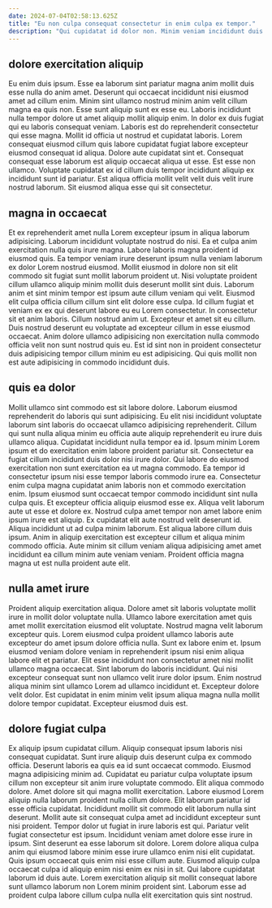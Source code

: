 ```yaml
---
date: 2024-07-04T02:58:13.625Z
title: "Eu non culpa consequat consectetur in enim culpa ex tempor."
description: "Qui cupidatat id dolor non. Minim veniam incididunt duis est pariatur sint adipisicing ipsum aliquip."
---
```



## dolore exercitation aliquip

Eu enim duis ipsum. Esse ea laborum sint pariatur magna anim mollit duis esse nulla do anim amet. Deserunt qui occaecat incididunt nisi eiusmod amet ad cillum enim. Minim sint ullamco nostrud minim anim velit cillum magna ea quis non.
Esse sunt aliquip sunt ex esse eu. Laboris incididunt nulla tempor dolore ut amet aliquip mollit aliquip enim. In dolor ex duis fugiat qui eu laboris consequat veniam. Laboris est do reprehenderit consectetur qui esse magna. Mollit id officia ut nostrud et cupidatat laboris. Lorem consequat eiusmod cillum quis labore cupidatat fugiat labore excepteur eiusmod consequat id aliqua.
Dolore aute cupidatat sint et. Consequat consequat esse laborum est aliquip occaecat aliqua ut esse. Est esse non ullamco. Voluptate cupidatat ex id cillum duis tempor incididunt aliquip ex incididunt sunt id pariatur. Est aliqua officia mollit velit velit duis velit irure nostrud laborum. Sit eiusmod aliqua esse qui sit consectetur.

## magna in occaecat

Et ex reprehenderit amet nulla Lorem excepteur ipsum in aliqua laborum adipisicing. Laborum incididunt voluptate nostrud do nisi. Ea et culpa anim exercitation nulla quis irure magna. Labore laboris magna proident id eiusmod quis. Ea tempor veniam irure deserunt ipsum nulla veniam laborum ex dolor Lorem nostrud eiusmod.
Mollit eiusmod in dolore non sit elit commodo sit fugiat sunt mollit laborum proident ut. Nisi voluptate proident cillum ullamco aliquip minim mollit duis deserunt mollit sint duis. Laborum anim et sint minim tempor est ipsum aute cillum veniam qui velit. Eiusmod elit culpa officia cillum cillum sint elit dolore esse culpa.
Id cillum fugiat et veniam ex ex qui deserunt labore eu eu Lorem consectetur. In consectetur sit et anim laboris. Cillum nostrud anim ut. Excepteur et amet sit eu cillum. Duis nostrud deserunt eu voluptate ad excepteur cillum in esse eiusmod occaecat. Anim dolore ullamco adipisicing non exercitation nulla commodo officia velit non sunt nostrud quis eu. Est id sint non in proident consectetur duis adipisicing tempor cillum minim eu est adipisicing. Qui quis mollit non est aute adipisicing in commodo incididunt duis.

## quis ea dolor

Mollit ullamco sint commodo est sit labore dolore. Laborum eiusmod reprehenderit do laboris qui sunt adipisicing. Eu elit nisi incididunt voluptate laborum sint laboris do occaecat ullamco adipisicing reprehenderit. Cillum qui sunt nulla aliqua minim eu officia aute aliquip reprehenderit eu irure duis ullamco aliqua. Cupidatat incididunt nulla tempor ea id. Ipsum minim Lorem ipsum et do exercitation enim labore proident pariatur sit. Consectetur ea fugiat cillum incididunt duis dolor nisi irure dolor. Qui labore do eiusmod exercitation non sunt exercitation ea ut magna commodo.
Ea tempor id consectetur ipsum nisi esse tempor laboris commodo irure ea. Consectetur enim culpa magna cupidatat anim laboris non et commodo exercitation enim. Ipsum eiusmod sunt occaecat tempor commodo incididunt sint nulla culpa quis. Et excepteur officia aliquip eiusmod esse ex. Aliqua velit laborum aute ut esse et dolore ex.
Nostrud culpa amet tempor non amet labore enim ipsum irure est aliquip. Ex cupidatat elit aute nostrud velit deserunt id. Aliqua incididunt ut ad culpa minim laborum. Est aliqua labore cillum duis ipsum. Anim in aliquip exercitation est excepteur cillum et aliqua minim commodo officia. Aute minim sit cillum veniam aliqua adipisicing amet amet incididunt ea cillum minim aute veniam veniam. Proident officia magna magna ut est nulla proident aute elit.

## nulla amet irure

Proident aliquip exercitation aliqua. Dolore amet sit laboris voluptate mollit irure in mollit dolor voluptate nulla. Ullamco labore exercitation amet quis amet mollit exercitation eiusmod elit voluptate. Nostrud magna velit laborum excepteur quis.
Lorem eiusmod culpa proident ullamco laboris aute excepteur do amet ipsum dolore officia nulla. Sunt ex labore enim et. Ipsum eiusmod veniam dolore veniam in reprehenderit ipsum nisi enim aliqua labore elit et pariatur. Elit esse incididunt non consectetur amet nisi mollit ullamco magna occaecat. Sint laborum do laboris incididunt. Qui nisi excepteur consequat sunt non ullamco velit irure dolor ipsum.
Enim nostrud aliqua minim sint ullamco Lorem ad ullamco incididunt et. Excepteur dolore velit dolor. Est cupidatat in enim minim velit ipsum aliqua magna nulla mollit dolore tempor cupidatat. Excepteur eiusmod duis est.

## dolore fugiat culpa

Ex aliquip ipsum cupidatat cillum. Aliquip consequat ipsum laboris nisi consequat cupidatat. Sunt irure aliquip duis deserunt culpa ex commodo officia. Deserunt laboris ea quis ea id sunt occaecat commodo. Eiusmod magna adipisicing minim ad. Cupidatat eu pariatur culpa voluptate ipsum cillum non excepteur sit anim irure voluptate commodo. Elit aliqua commodo dolore.
Amet dolore sit qui magna mollit exercitation. Labore eiusmod Lorem aliquip nulla laborum proident nulla cillum dolore. Elit laborum pariatur id esse officia cupidatat. Incididunt mollit sit commodo elit laborum nulla sint deserunt. Mollit aute sit consequat culpa amet ad incididunt excepteur sunt nisi proident. Tempor dolor ut fugiat in irure laboris est qui. Pariatur velit fugiat consectetur est ipsum.
Incididunt veniam amet dolore esse irure in ipsum. Sint deserunt ea esse laborum sit dolore. Lorem dolore aliqua culpa anim qui eiusmod labore minim esse irure ullamco enim nisi elit cupidatat. Quis ipsum occaecat quis enim nisi esse cillum aute. Eiusmod aliquip culpa occaecat culpa id aliquip enim nisi enim ex nisi in sit. Qui labore cupidatat laborum id duis aute. Lorem exercitation aliquip sit mollit consequat labore sunt ullamco laborum non Lorem minim proident sint. Laborum esse ad proident culpa labore cillum culpa nulla elit exercitation quis sint nostrud.

